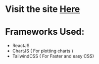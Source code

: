 # Visit the site [Here](https://indoor-air-pollution-18.onrender.com/)

# Frameworks Used:
* ReactJS
* ChartJS ( For plotting charts )
* TailwindCSS ( For Faster and easy CSS)
